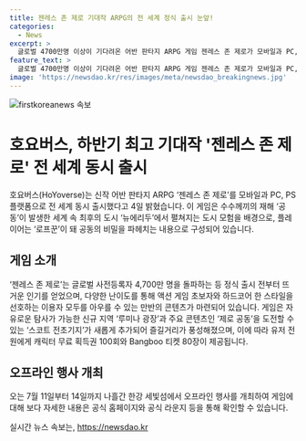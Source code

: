 ```yaml
---
title: 젠레스 존 제로 기대작 ARPG의 전 세계 정식 출시 눈앞!
categories:
  - News
excerpt: >
  글로벌 4700만명 이상이 기다려온 어반 판타지 ARPG 게임 젠레스 존 제로가 모바일과 PC, PS 플랫폼으로 동시 출시되었습니다. 이 게임은 수수께끼의 재해로 인해 최후의 도시에서 펼쳐지는 모험을 제공하며, 뜨거운 인기를 얻고 있는 만반의 콘텐츠를 자랑합니다. 게임 출시를 기념해 특별 혜택도 제공되며, 오프라인 행사도 예정되어 있습니다. 자세한 내용은 공식 홈페이지와 라운지에서 확인할 수 있습니다.
feature_text: >
  글로벌 4700만명 이상이 기다려온 어반 판타지 ARPG 게임 젠레스 존 제로가 모바일과 PC, PS 플랫폼으로 동시 출시되었습니다. 이 게임은 수수께끼의 재해로 인해 최후의 도시에서 펼쳐지는 모험을 제공하며, 뜨거운 인기를 얻고 있는 만반의 콘텐츠를 자랑합니다. 게임 출시를 기념해 특별 혜택도 제공되며, 오프라인 행사도 예정되어 있습니다. 자세한 내용은 공식 홈페이지와 라운지에서 확인할 수 있습니다.
image: 'https://newsdao.kr/res/images/meta/newsdao_breakingnews.jpg'
---
```


<p><img src="https://newsdao.kr/res/images/meta/newsdao_breakingnews.jpg" alt="firstkoreanews 속보" /></p>

<h1>호요버스, 하반기 최고 기대작 '젠레스 존 제로' 전 세계 동시 출시</h1>

<p data-ke-size="size16">호요버스(HoYoverse)는 신작 어반 판타지 ARPG ‘젠레스 존 제로’를 모바일과 PC, PS 플랫폼으로 전 세계 동시 출시했다고 4일 밝혔습니다. 이 게임은 수수께끼의 재해 ‘공동’이 발생한 세계 속 최후의 도시 ‘뉴에리두’에서 펼쳐지는 도시 모험을 배경으로, 플레이어는 ‘로프꾼’이 돼 공동의 비밀을 파헤치는 내용으로 구성되어 있습니다.</p>

<h2 data-ke-size="size23">게임 소개</h2>

<p data-ke-size="size16">‘젠레스 존 제로’는 글로벌 사전등록자 4,700만 명을 돌파하는 등 정식 출시 전부터 뜨거운 인기를 얻었으며, 다양한 난이도를 통해 액션 게임 초보자와 하드코어 한 스타일을 선호하는 이용자 모두를 아우를 수 있는 만반의 콘텐츠가 마련되어 있습니다. 게임은 자유로운 탐사가 가능한 신규 지역 ‘루미나 광장’과 주요 콘텐츠인 ‘제로 공동’을 도전할 수 있는 ‘스코트 전초기지’가 새롭게 추가되어 즐길거리가 풍성해졌으며, 이에 따라 유저 전원에게 캐릭터 무료 획득권 100회와 Bangboo 티켓 80장이 제공됩니다.</p>

<h2 data-ke-size="size23">오프라인 행사 개최</h2>

<p data-ke-size="size16">오는 7월 11일부터 14일까지 나흘간 한강 세빛섬에서 오프라인 행사를 개최하여 게임에 대해 보다 자세한 내용은 공식 홈페이지와 공식 라운지 등을 통해 확인할 수 있습니다.</p>
실시간 뉴스 속보는, <a href="https://newsdao.kr" rel="dofollow">https://newsdao.kr</a>


